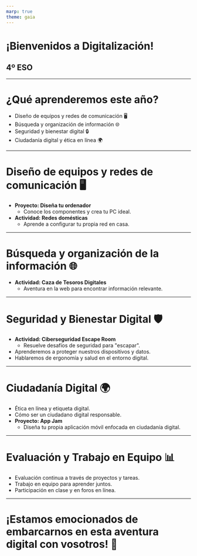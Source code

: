 ```yaml
---
marp: true
theme: gaia
---
```


# ¡Bienvenidos a Digitalización!
## 4º ESO

---

# ¿Qué aprenderemos este año?

- Diseño de equipos y redes de comunicación 🖥️
- Búsqueda y organización de información 🌐
- Seguridad y bienestar digital 🔒
- Ciudadanía digital y ética en línea 🌍

---

# Diseño de equipos y redes de comunicación 🖥️

- **Proyecto: Diseña tu ordenador**
    - Conoce los componentes y crea tu PC ideal.
- **Actividad: Redes domésticas**
    - Aprende a configurar tu propia red en casa.

---

# Búsqueda y organización de la información 🌐

- **Actividad: Caza de Tesoros Digitales**
    - Aventura en la web para encontrar información relevante.

---

# Seguridad y Bienestar Digital 🛡️

- **Actividad: Ciberseguridad Escape Room**
    - Resuelve desafíos de seguridad para "escapar".
- Aprenderemos a proteger nuestros dispositivos y datos.
- Hablaremos de ergonomía y salud en el entorno digital.

---

# Ciudadanía Digital 🌍

- Ética en línea y etiqueta digital.
- Cómo ser un ciudadano digital responsable.
- **Proyecto: App Jam**
    - Diseña tu propia aplicación móvil enfocada en ciudadanía digital.

---

# Evaluación y Trabajo en Equipo 📊

- Evaluación continua a través de proyectos y tareas.
- Trabajo en equipo para aprender juntos.
- Participación en clase y en foros en línea.

---

# ¡Estamos emocionados de embarcarnos en esta aventura digital con vosotros! 🚀
